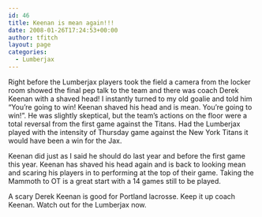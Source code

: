 ```yaml
---
id: 46
title: Keenan is mean again!!!
date: 2008-01-26T17:24:53+00:00
author: tfitch
layout: page
categories:
  - Lumberjax
---
```

Right before the Lumberjax players took the field a camera from the locker room showed the final pep talk to the team and there was coach Derek Keenan with a shaved head! I instantly turned to my old goalie and told him &#8220;You&#8217;re going to win! Keenan shaved his head and is mean. You&#8217;re going to win!&#8221;. He was slightly skeptical, but the team&#8217;s actions on the floor were a total reversal from the first game against the Titans. Had the Lumberjax played with the intensity of Thursday game against the New York Titans it would have been a win for the Jax.

Keenan did just as I said he should do last year and before the first game this year. Keenan has shaved his head again and is back to looking mean and scaring his players in to performing at the top of their game. Taking the Mammoth to OT is a great start with a 14 games still to be played.

A scary Derek Keenan is good for Portland lacrosse. Keep it up coach Keenan. Watch out for the Lumberjax now.
